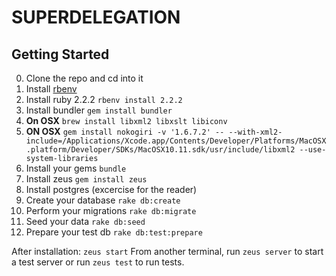 # SUPERDELEGATION

## Getting Started
0. Clone the repo and cd into it
1. Install [rbenv](https://github.com/rbenv/rbenv#installation)
2. Install ruby 2.2.2 `rbenv install 2.2.2`
3. Install bundler `gem install bundler`
4. **On OSX** `brew install libxml2 libxslt libiconv`
5. **ON OSX** `gem install nokogiri -v '1.6.7.2' -- --with-xml2-include=/Applications/Xcode.app/Contents/Developer/Platforms/MacOSX.platform/Developer/SDKs/MacOSX10.11.sdk/usr/include/libxml2 --use-system-libraries`
6. Install your gems `bundle`
7. Install zeus `gem install zeus`
8. Install postgres (excercise for the reader)
9. Create your database `rake db:create`
10. Perform your migrations `rake db:migrate`
11. Seed your data `rake db:seed`
12. Prepare your test db `rake db:test:prepare`

After installation:
`zeus start`
From another terminal, run `zeus server` to start a test server or run `zeus test` to run tests.
